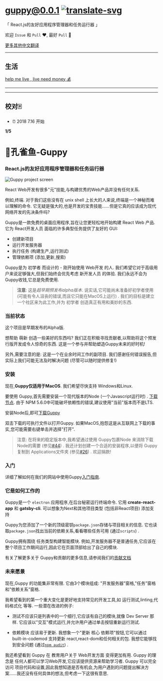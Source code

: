 # [guppy@0.0.1][commit]  [![translate-svg]][translate-list]

[translate-svg]: http://llever.com/translate.svg
[translate-list]: https://github.com/chinanf-boy/chinese-translate-list
    
「 React.js的友好应用程序管理器和任务运行器 」

[commit]: https://github.com/joshwcomeau/guppy/tree/73a9f68702d44fe03dad118bd1b112f1998ef454

欢迎 `Issue` 和 `Pull` ❤️, 最好 `Pull` 👏

[更多其他中文翻译](https://github.com/chinanf-boy/chinese-translate-list)

---

## 生活

[help me live , live need money 💰](https://github.com/chinanf-boy/live-need-money)

---

<!-- START doctoc -->
<!-- END doctoc -->

---

## 校对🀄️

- ⏰ 2018 7.16 开始

**1/5**


# 🐠孔雀鱼-Guppy

### React.js的友好应用程序管理器和任务运行器

![Guppy project screen](https://github.com/joshwcomeau/guppy/raw/master/docs/images/main-image.png)

React Web开发有很多"元"技能,与构建优秀的Web产品并没有任何关系. 

例如,终端. 对于我们这些没有在 unix shell 上长大的人来说,终端是一个神秘而难以理解的命令. 它无疑是强大的,也是开发的宝贵技能......但是它真的应该成为现代网络开发的先决条件吗?

Guppy是一款免费的桌面应用程序,旨在让您更轻松地开始构建 React Web 产品. 它为 React开发人员 面临的许多典型任务提供了友好的 GUI: 

-   创建新项目
-   运行开发服务器
-   执行任务 (构建生产,运行测试) 
-   管理依赖项 (添加,更新,搜索) 

Guppy是为 初学者 而设计的 - 刚开始使用 Web开发 的人. 我们希望它对于高级用户来说足够强大,但我们始终会优先考虑 新开发人员 的体验. 我们永远不会为Guppy收钱,它总是免费使用. 

> **注意**:  这是*超早期预发布alpha版本*. 说实话,它可能尚未准备好初学者使用 (可能有令人沮丧的错误,而且它只能在MacOS上运行) . 我们的目标是建立一个社区来为此工作,并为 初学者 创造真正有用和美妙的东西. 

### 当前状态

这个项目是早期发布的Alpha版. 

想帮助 萌新 创造一些美好的东西吗? 我们正在积极寻找贡献者,以帮助将这个预发行版开发成令人惊奇的东西. 这是一个参与并帮助塑造Guppy未来的好时机!

另外,需要注意的是: 这是一个在业余时间工作的副项目. 我们感谢任何错误报告,但实际上我们可能无法及时解决问题 (尽管可以随时提供修复!) 

### 安装

现在,**Guppy仅适用于MacOS**. 我们希望尽快支持 Windows和Linux. 

要使用 Guppy,首先需要安装一个现代版本的Node (一个Javascript运行时) . [下载节点](https://nodejs.org/en/download/current/). 由于 NPM 5.6.0中可能破坏依赖性的错误,建议使用"当前"版本而不是LTS. 

安装Node后,即可[下载Guppy](https://github.com/joshwcomeau/guppy/releases/download/v0.0.1/Guppy-MacOS.zip)

双击下载的可执行文件以打开Guppy. 如果MacOS,抱怨这是从互联网上下载的事实,您可能需要右键单击并选择"打开". 

> 注意: 在将来的稳定版本中,我希望通过使用 Guppy包裹Node 来消除下载Node的需要 (参见[#44](https://github.com/joshwcomeau/guppy/issues/44)) . 我还计划创建一个合适的安装程序,以便将 Guppy 复制到 Applications文件夹 (参见[#26](https://github.com/joshwcomeau/guppy/issues/26)) . 欢迎捐款!

### 入门

详细了解如何在我们的网站中使用Guppy[入门指南](./docs/getting-started.md). 

### 它是如何工作的

Guppy是一个 `electron` 应用程序,在后台秘密运行终端命令. 它用 **create-react-app** 和 **gatsby-cli**. 可以想象为Next和其他项目类型 (包括非React项目) 添加支持

Guppy为您添加了一个新的顶级密钥`package.json`存储与项目相关的信息. 它也读取`package.json`找出当前的依赖关系,看看哪些任务可用 (通过`scripts`) . 

Guppy拥有围绕 任务类型构建智能模块. 例如,开发服务器不是普通任务,它应该在整个项目工作期间运行,因此它在页面顶部给出了自己的模块. 

有关了解更多关于  Guppy和贡献的更多信息,请参阅我们的[贡献文档](CONTRIBUTING.md)

### 未来愿景

现在,Guppy 的功能集非常有限. 它由3个模块组成: "开发服务器"窗格,"任务"窗格和"依赖关系"窗格. 

我希望看到的第一个重大变化是更好地支持常见的开发工具,如 运行测试,linting,代码格式化 等等. 一些潜在改进的例子: 

-   测试不应该只是列表中的一个细行,它应该有自己的模块,就像 Dev Server 那样. 它应该以"交互"模式运行,并允许用户通过单击按钮重新运行测试. 

-   依赖模块 应该易于更新. 我想象一个"更新 核心 依赖项"按钮,它可以通过 built-in-codemod 支持更新 react,react-dom和任何相关的包. 我想它能够找到安全问题 (通过[`npm audit`](https://docs.npmjs.com/getting-started/running-a-security-audit)) . 

我还希望看到 Guppy 在 教育用户关于 Web开发方面 变得更加有用. Guppy 的理念是 任何人都可以学习Web开发,它应该提供资源来帮助学习者. Guppy 可以完全访问 项目代码和设置,因此我想知道是否有机会,为用户遇到的问题提出解决方案......我还没有任何具体的想法,但考虑一下这很有意思. 
